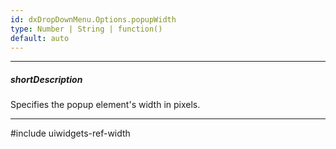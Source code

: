 ```yaml
---
id: dxDropDownMenu.Options.popupWidth
type: Number | String | function()
default: auto
---
```

---
##### shortDescription
Specifies the popup element's width in pixels.

---
#include uiwidgets-ref-width